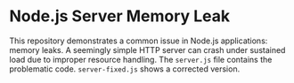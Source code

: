 # Node.js Server Memory Leak

This repository demonstrates a common issue in Node.js applications: memory leaks.  A seemingly simple HTTP server can crash under sustained load due to improper resource handling. The `server.js` file contains the problematic code.  `server-fixed.js` shows a corrected version.